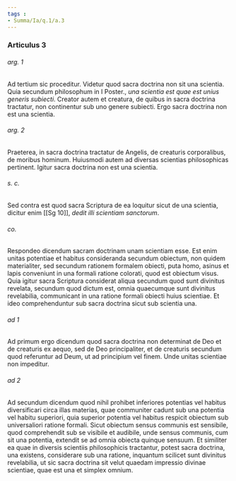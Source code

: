 ```yaml
---
tags : 
- Summa/Ia/q.1/a.3
---
```


### Articulus 3

###### arg. 1
Ad tertium sic proceditur. Videtur quod sacra doctrina non sit una scientia. Quia secundum philosophum in I Poster., *una scientia est quae est unius generis subiecti*. Creator autem et creatura, de quibus in sacra doctrina tractatur, non continentur sub uno genere subiecti. Ergo sacra doctrina non est una scientia.

###### arg. 2
Praeterea, in sacra doctrina tractatur de Angelis, de creaturis corporalibus, de moribus hominum. Huiusmodi autem ad diversas scientias philosophicas pertinent. Igitur sacra doctrina non est una scientia.

###### s. c.
Sed contra est quod sacra Scriptura de ea loquitur sicut de una scientia, dicitur enim [[Sg 10]], *dedit illi scientiam sanctorum*.

###### co.
Respondeo dicendum sacram doctrinam unam scientiam esse. Est enim unitas potentiae et habitus consideranda secundum obiectum, non quidem materialiter, sed secundum rationem formalem obiecti, puta homo, asinus et lapis conveniunt in una formali ratione colorati, quod est obiectum visus. Quia igitur sacra Scriptura considerat aliqua secundum quod sunt divinitus revelata, secundum quod dictum est, omnia quaecumque sunt divinitus revelabilia, communicant in una ratione formali obiecti huius scientiae. Et ideo comprehenduntur sub sacra doctrina sicut sub scientia una.

###### ad 1
Ad primum ergo dicendum quod sacra doctrina non determinat de Deo et de creaturis ex aequo, sed de Deo principaliter, et de creaturis secundum quod referuntur ad Deum, ut ad principium vel finem. Unde unitas scientiae non impeditur.

###### ad 2
Ad secundum dicendum quod nihil prohibet inferiores potentias vel habitus diversificari circa illas materias, quae communiter cadunt sub una potentia vel habitu superiori, quia superior potentia vel habitus respicit obiectum sub universaliori ratione formali. Sicut obiectum sensus communis est sensibile, quod comprehendit sub se visibile et audibile, unde sensus communis, cum sit una potentia, extendit se ad omnia obiecta quinque sensuum. Et similiter ea quae in diversis scientiis philosophicis tractantur, potest sacra doctrina, una existens, considerare sub una ratione, inquantum scilicet sunt divinitus revelabilia, ut sic sacra doctrina sit velut quaedam impressio divinae scientiae, quae est una et simplex omnium.

